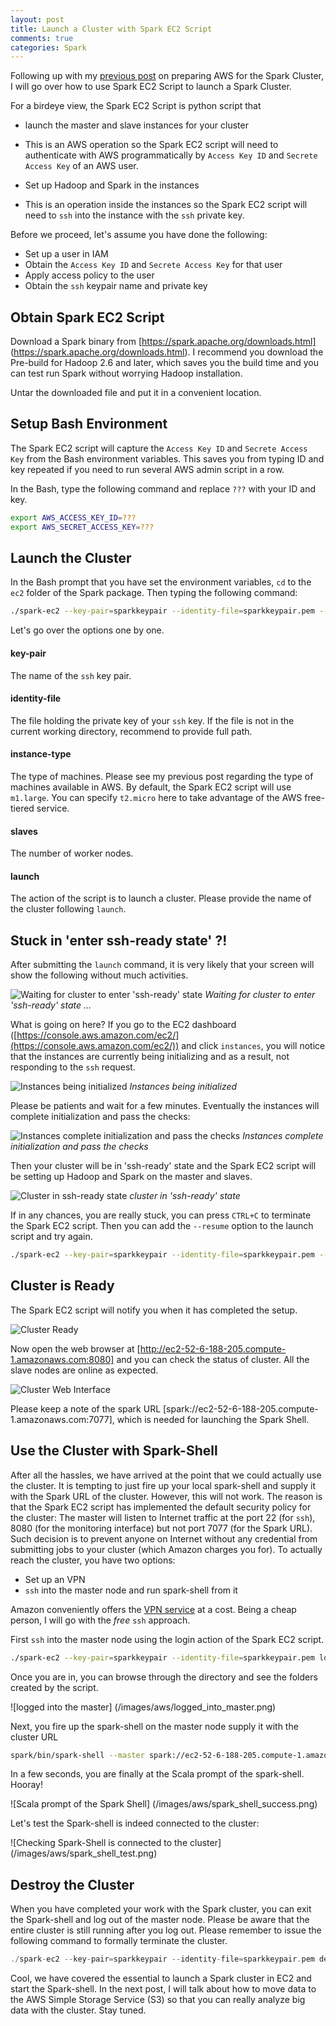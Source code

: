 ```yaml
---
layout: post
title: Launch a Cluster with Spark EC2 Script
comments: true
categories: Spark
---
```

Following up with my [previous post](/2015/06/15/aws-quick-start/) on preparing AWS for the Spark Cluster, I will go over how to use Spark EC2 Script to launch a Spark Cluster.

<!-- more -->

For a birdeye view, the Spark EC2 Script is python script that

* launch the master and slave instances for your cluster
 * This is an AWS operation so the Spark EC2 script will need to authenticate with AWS programmatically by `Access Key ID` and `Secrete Access Key` of an AWS user.

* Set up Hadoop and Spark in the instances
 * This is an operation inside the instances so the Spark EC2 script will need to `ssh` into the instance with the `ssh` private key.

Before we proceed, let's assume you have done the following:

* Set up a user in IAM
* Obtain the `Access Key ID` and `Secrete Access Key` for that user
* Apply access policy to the user
* Obtain the `ssh` keypair name and private key

## Obtain Spark EC2 Script
Download a Spark binary from [https://spark.apache.org/downloads.html] (https://spark.apache.org/downloads.html). I recommend you download the Pre-build for Hadoop 2.6 and later, which saves you the build time and you can test run Spark without worrying Hadoop installation.

Untar the downloaded file and put it in a convenient location.

## Setup Bash Environment
The Spark EC2 script will capture the `Access Key ID` and `Secrete Access Key` from the Bash environment variables. This saves you from typing ID and key repeated if you need to run several AWS admin script in a row.

In the Bash, type the following command and replace `???` with your ID and key.

``` bash
export AWS_ACCESS_KEY_ID=???
export AWS_SECRET_ACCESS_KEY=???
```

## Launch the Cluster
In the Bash prompt that you have set the environment variables, `cd` to the `ec2` folder of the Spark package. Then typing the following command:

``` bash
./spark-ec2 --key-pair=sparkkeypair --identity-file=sparkkeypair.pem --instance-type="t2.micro" --slaves 2 launch spark-cluster
```

Let's go over the options one by one.

#### key-pair
The name of the `ssh` key pair.

#### identity-file
The file holding the private key of your `ssh` key. If the file is not in the current working directory, recommend to provide full path.

#### instance-type
The type of machines. Please see my previous post regarding the type of machines available in AWS. By default, the Spark EC2 script will use `m1.large`. You can specify `t2.micro` here to take advantage of the AWS free-tiered service.

#### slaves
The number of worker nodes.

#### launch
The action of the script is to launch a cluster. Please provide the name of the cluster following `launch`.

## Stuck in 'enter ssh-ready state' ?!
After submitting the `launch` command, it is very likely that your screen will show the following without much activities.

![Waiting for cluster to enter 'ssh-ready' state](/images/aws/ssh-ready.png)
*Waiting for cluster to enter 'ssh-ready' state ...*

What is going on here? If you go to the EC2 dashboard ([https://console.aws.amazon.com/ec2/](https://console.aws.amazon.com/ec2/)) and click `instances`, you will notice that the instances are currently being initializing and as a result, not responding to the `ssh` request.

![Instances being initialized](/images/aws/initializing.png)
*Instances being initialized*

Please be patients and wait for a few minutes. Eventually the instances will complete initialization and pass the checks:

![Instances complete initialization and pass the checks]( /images/aws/checks_passed.png)
*Instances complete initialization and pass the checks*

Then your cluster will be in 'ssh-ready' state and the Spark EC2 script will be setting up Hadoop and Spark on the master and slaves.

![Cluster in ssh-ready state]( /images/aws/script_working.png)
*cluster in 'ssh-ready' state*

If in any chances, you are really stuck, you can press `CTRL+C` to terminate the Spark EC2 script. Then you can add the `--resume` option to the launch script and try again.

``` bash
./spark-ec2 --key-pair=sparkkeypair --identity-file=sparkkeypair.pem --instance-type="t2.micro" --slaves 2 --resume launch spark-cluster
```

## Cluster is Ready
The Spark EC2 script will notify you when it has completed the setup.

![Cluster Ready](/images/aws/cluster_ready.png)

Now open the web browser at [http://ec2-52-6-188-205.compute-1.amazonaws.com:8080] and you can check the status of cluster. All the slave nodes are online as expected.

![Cluster Web Interface](/images/aws/web_gui.png)

Please keep a note of the spark URL [spark://ec2-52-6-188-205.compute-1.amazonaws.com:7077], which is needed for launching the Spark Shell.

## Use the Cluster with Spark-Shell
After all the hassles, we have arrived at the point that we could actually use the cluster. It is tempting to just fire up your local spark-shell and supply it with the Spark URL of the cluster. However, this will not work. The reason is that the Spark EC2 script has implemented the default security policy for the cluster: The master will listen to Internet traffic at the port 22 (for `ssh`), 8080 (for the monitoring interface) but not port 7077 (for the Spark URL). Such decision is to prevent anyone on Internet without any credential from submitting jobs to your cluster (which Amazon charges you for). To actually reach the cluster, you have two options:

* Set up an VPN
* `ssh` into the master node and run spark-shell from it

Amazon conveniently offers the [VPN service]( http://docs.aws.amazon.com/AmazonVPC/latest/UserGuide/VPC_VPN.html) at a cost. Being a cheap person, I will go with the *free* `ssh` approach.

First `ssh` into the master node using the login action of the Spark EC2 script.

``` bash
./spark-ec2 --key-pair=sparkkeypair --identity-file=sparkkeypair.pem login spark-cluster
```
Once you are in, you can browse through the directory and see the folders created by the script.

![logged into the master] (/images/aws/logged_into_master.png)

Next, you fire up the spark-shell on the master node supply it with the cluster URL

``` bash
spark/bin/spark-shell --master spark://ec2-52-6-188-205.compute-1.amazonaws.com:7077
```

In a few seconds, you are finally at the Scala prompt of the spark-shell. Hooray!

![Scala prompt of the Spark Shell] (/images/aws/spark_shell_success.png)

Let's test the Spark-shell is indeed connected to the cluster:

![Checking Spark-Shell is connected to the cluster] (/images/aws/spark_shell_test.png)

## Destroy the Cluster
When you have completed your work with the Spark cluster, you can exit the Spark-shell and log out of the master node. Please be aware that the entire cluster is still running after you log out. Please remember to issue the following command to formally terminate the cluster.

``` Scala
./spark-ec2 --key-pair=sparkkeypair --identity-file=sparkkeypair.pem destroy spark-cluster
```


Cool, we have covered the essential to launch a Spark cluster in EC2 and start the Spark-shell. In the next post, I will talk about how to move data to the AWS Simple Storage Service (S3) so that you can really analyze big data with the cluster. Stay tuned.
